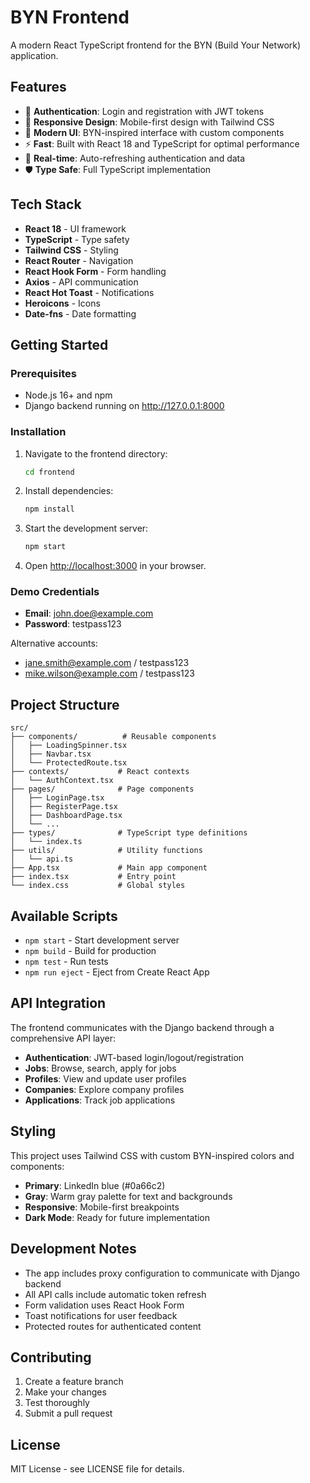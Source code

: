 # BYN Frontend

A modern React TypeScript frontend for the BYN (Build Your Network) application.

## Features

- 🔐 **Authentication**: Login and registration with JWT tokens
- 📱 **Responsive Design**: Mobile-first design with Tailwind CSS
- 🎨 **Modern UI**: BYN-inspired interface with custom components
- ⚡ **Fast**: Built with React 18 and TypeScript for optimal performance
- 🔄 **Real-time**: Auto-refreshing authentication and data
- 🛡️ **Type Safe**: Full TypeScript implementation

## Tech Stack

- **React 18** - UI framework
- **TypeScript** - Type safety
- **Tailwind CSS** - Styling
- **React Router** - Navigation
- **React Hook Form** - Form handling
- **Axios** - API communication
- **React Hot Toast** - Notifications
- **Heroicons** - Icons
- **Date-fns** - Date formatting

## Getting Started

### Prerequisites

- Node.js 16+ and npm
- Django backend running on http://127.0.0.1:8000

### Installation

1. Navigate to the frontend directory:
   ```bash
   cd frontend
   ```

2. Install dependencies:
   ```bash
   npm install
   ```

3. Start the development server:
   ```bash
   npm start
   ```

4. Open [http://localhost:3000](http://localhost:3000) in your browser.

### Demo Credentials

- **Email**: john.doe@example.com
- **Password**: testpass123

Alternative accounts:
- jane.smith@example.com / testpass123
- mike.wilson@example.com / testpass123

## Project Structure

```
src/
├── components/          # Reusable components
│   ├── LoadingSpinner.tsx
│   ├── Navbar.tsx
│   └── ProtectedRoute.tsx
├── contexts/           # React contexts
│   └── AuthContext.tsx
├── pages/              # Page components
│   ├── LoginPage.tsx
│   ├── RegisterPage.tsx
│   ├── DashboardPage.tsx
│   └── ...
├── types/              # TypeScript type definitions
│   └── index.ts
├── utils/              # Utility functions
│   └── api.ts
├── App.tsx             # Main app component
├── index.tsx           # Entry point
└── index.css           # Global styles
```

## Available Scripts

- `npm start` - Start development server
- `npm build` - Build for production
- `npm test` - Run tests
- `npm run eject` - Eject from Create React App

## API Integration

The frontend communicates with the Django backend through a comprehensive API layer:

- **Authentication**: JWT-based login/logout/registration
- **Jobs**: Browse, search, apply for jobs
- **Profiles**: View and update user profiles
- **Companies**: Explore company profiles
- **Applications**: Track job applications

## Styling

This project uses Tailwind CSS with custom BYN-inspired colors and components:

- **Primary**: LinkedIn blue (#0a66c2)
- **Gray**: Warm gray palette for text and backgrounds
- **Responsive**: Mobile-first breakpoints
- **Dark Mode**: Ready for future implementation

## Development Notes

- The app includes proxy configuration to communicate with Django backend
- All API calls include automatic token refresh
- Form validation uses React Hook Form
- Toast notifications for user feedback
- Protected routes for authenticated content

## Contributing

1. Create a feature branch
2. Make your changes
3. Test thoroughly
4. Submit a pull request

## License

MIT License - see LICENSE file for details. 